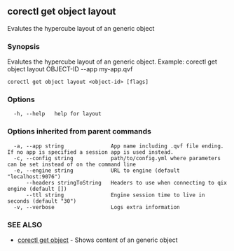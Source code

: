 ## corectl get object layout

Evalutes the hypercube layout of an generic object

### Synopsis

Evalutes the hypercube layout of an generic object. Example: corectl get object layout OBJECT-ID --app my-app.qvf

```
corectl get object layout <object-id> [flags]
```

### Options

```
  -h, --help   help for layout
```

### Options inherited from parent commands

```
  -a, --app string               App name including .qvf file ending. If no app is specified a session app is used instead.
  -c, --config string            path/to/config.yml where parameters can be set instead of on the command line
  -e, --engine string            URL to engine (default "localhost:9076")
      --headers stringToString   Headers to use when connecting to qix engine (default [])
      --ttl string               Engine session time to live in seconds (default "30")
  -v, --verbose                  Logs extra information
```

### SEE ALSO

* [corectl get object](corectl_get_object.md)	 - Shows content of an generic object

